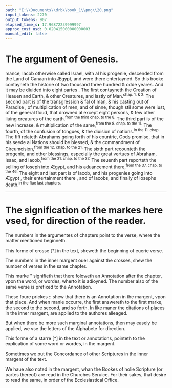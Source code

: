 ```yaml
---
path: "E:\\Documents\\drb\\book_1\\png\\20.png"
input_tokens: 2270
output_tokens: 907
elapsed_time_s: 17.96872239999997
approx_cost_usd: 0.020415000000000003
manual_edit: false
---
```

# The argument of Genesis.

mance, Iacob otherwise called Israel, with al his progenie, descended from the Land of Canaan into Ægypt, and were there entertayned. So this booke contayneth the historie of two thousand three hundred & odde yeares. And it may be diuided into eight partes . The first contayneth the Creation of Heauen and Earth, & other Creatures, and lastly of Man.<sup>chap. 1. & 2.</sup> The second part is of the transgression & fal of man, & his casting out of Paradise , of multiplication of men, and of sinne, though stil some were iust, of the general floud, that drowned al except eight persons, & few other liuing creatures of the earth.<sup>from the third chap. to the 8.</sup> The third part is of the new increase, & multiplication of the same,<sup>from the 8. chap. to the 11.</sup> The fourth, of the confusion of tongues, & the diuision of nations.<sup>in the 11. chap.</sup> The fift relateth Abrahams going forth of his countrie, Gods promise, that in his seede al Nations should be blessed, & the commandment of Circumcision,<sup>from the 12. chap. to the 21.</sup> The sixth part recounteth the progenie, and other blessings, especially the great vertues of Abraham, Isaac, and Iacob,<sup>from the 21. chap. to the 37.</sup> The seuenth part reporteth the selling of Ioseph into Ægypt, and his aduancement there,<sup>from the 37. chap. to the 46.</sup> The eight and last part is of Iacob, and his progenies going into Ægypt , their entertainment there , and of Iacobs, and finally of Iosephs death.<sup>in the fiue last chapters.</sup>

<hr>

# The signification of the markes here vsed, for direction of the reader.

The numbers in the argumentes of chapters point to the verse, where the matter mentioned beginneth.

This forme of crosse [†] in the text, sheweth the beginning of euerie verse.

The numbers in the inner margent ouer against the crosses, shew the number of verses in the same chapter.

This marke " signifieth that there foloweth an Annotation after the chapter, vpon the word, or wordes, wherto it is adioyned. The number also of the same verse is prefixed to the Annotation.

These foure prickes :: shew that there is an Annotation in the margent, vpon that place. And when manie occurre, the first answereth to the first marke, the second to the second, and so forth. In like maner the citations of places in the inner margent, are applied to the authores alleaged.

But when there be more such marginal annotations, then may easely be applied, we vse the letters of the Alphabete for direction.

This forme of a starre [*] in the text or annotations, pointeth to the explication of some word or wordes, in the margent.

Sometimes we put the Concordance of other Scriptures in the inner margent of the text.

We haue also noted in the margent, whan the Bookes of holie Scripture (or partes thereof) are read in the Churches Seruice. For their sakes, that desire to read the same, in order of the Ecclesiastical Office.

[^1]: This booke diuided into eight partes.

[^2]: 1.

[^3]: 2.

[^4]: 3.

[^5]: 4.

[^6]: 5.

[^7]: 6.

[^8]: 7.

[^9]: 8.